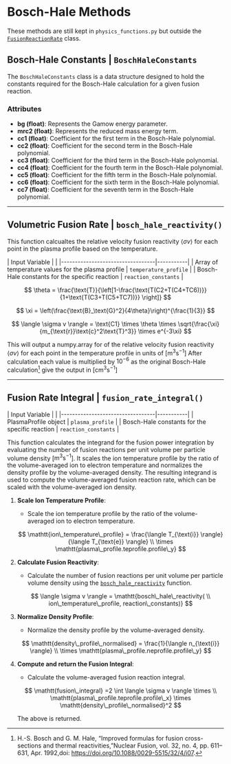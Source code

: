 # Bosch-Hale Methods

These methods are still kept in `physics_functions.py` but outside the [`FusionReactionRate`](plasma_reactions.md) class.

## Bosch-Hale Constants | `BoschHaleConstants`

The `BoschHaleConstants` class is a data structure designed to hold the constants required for the Bosch-Hale calculation for a given fusion reaction.

### Attributes

- **bg (float)**: Represents the Gamow energy parameter.
- **mrc2 (float)**: Represents the reduced mass energy term.
- **cc1 (float)**: Coefficient for the first term in the Bosch-Hale polynomial.
- **cc2 (float)**: Coefficient for the second term in the Bosch-Hale polynomial.
- **cc3 (float)**: Coefficient for the third term in the Bosch-Hale polynomial.
- **cc4 (float)**: Coefficient for the fourth term in the Bosch-Hale polynomial.
- **cc5 (float)**: Coefficient for the fifth term in the Bosch-Hale polynomial.
- **cc6 (float)**: Coefficient for the sixth term in the Bosch-Hale polynomial.
- **cc7 (float)**: Coefficient for the seventh term in the Bosch-Hale polynomial.

--------------------------

## Volumetric Fusion Rate | `bosch_hale_reactivity()`

This function calcualtes the relative velocity fusion reactivity $\langle \sigma v \rangle$ for each point in the plasma profile based on the temperature.

 |  Input Variable             |    |
    |----------------------------------|-----------|
    | Array of temperature values for the plasma profile            | `temperature_profile`  |
    | Bosch-Hale constants for the specific reaction                   | `reaction_constants`  |

$$
\theta = \frac{\text{T}}{\left[1-\frac{\text{T(C2+T(C4+TC6))}}{1+\text{T(C3+T(C5+TC7))}}  \right]}
$$

$$
\xi = \left(\frac{\text{B}_\text{G}^2}{4\theta}\right)^{\frac{1}{3}}
$$

$$
\langle \sigma v \rangle = \text{C1} \times \theta \times \sqrt{\frac{\xi}{m_{\text{r}}\text{c}^2\text{T}^3}} \times e^{-3\xi}
$$

This will output a numpy.array for of the relative velocity fusion reactivity $\langle \sigma v \rangle$ for each point in the temperature profile in units of $[\text{m}^3\text{s}^{-1}]$ After calculation each value is multiplied by $10^{-6}$ as the original Bosch-Hale calculation[^1] give the output in $[\text{cm}^3\text{s}^{-1}]$

--------------------------------

## Fusion Rate Integral | `fusion_rate_integral()`

|  Input Variable             |    |
    |----------------------------------|-----------|
    | PlasmaProfile object            | `plasma_profile`  |
    | Bosch-Hale constants for the specific reaction                   | `reaction_constants`  |

This function calculates the integrand for the fusion power integration by evaluating the number of fusion reactions per unit volume per particle volume density [$\text{m}^3\text{s}^{-1}$]. It scales the ion temperature profile by the ratio of the volume-averaged ion to electron temperature and normalizes the density profile by the volume-averaged density. The resulting integrand is used to compute the volume-averaged fusion reaction rate, which can be scaled with the volume-averaged ion density.

1. **Scale Ion Temperature Profile**: 
    - Scale the ion temperature profile by the ratio of the volume-averaged ion to electron temperature.

    $$
    \mathtt{ion\_temperature\_profile} = \frac{\langle T_{\text{i}} \rangle}{\langle T_{\text{e}} \rangle} \\
    \times \mathtt{plasma\_profile.teprofile.profile\_y}
    $$

2. **Calculate Fusion Reactivity**:
    - Calculate the number of fusion reactions per unit volume per particle volume density using the [`bosch_hale_reactivity`](#volumetric-fusion-rate--bosch_hale_reactivity) function.

    $$
    \langle \sigma v \rangle = \mathtt{bosch\_hale\_reactivity( \\
    ion\_temperature\_profile, reaction\_constants)}
    $$

3. **Normalize Density Profile**:
    - Normalize the density profile by the volume-averaged density.

    $$
    \mathtt{density\_profile\_normalised} = \frac{1}{\langle n_{\text{i}} \rangle} \\
    \times \mathtt{plasma\_profile.neprofile.profile\_y}
    $$

4. **Compute and return the Fusion Integral**:
    - Calculate the volume-averaged fusion reaction integral.

    $$
    \mathtt{fusion\_integral} =2 \int \langle \sigma v \rangle \times \\
    \mathtt{plasma\_profile.teprofile.profile\_x} \times \mathtt{density\_profile\_normalised}^2
    $$

    The above is returned.


[^1]: H.-S. Bosch and G. M. Hale, “Improved formulas for fusion       cross-sections and thermal reactivities,”Nuclear Fusion, vol. 32, no. 4, pp. 611–631, Apr. 1992,doi: https://doi.org/10.1088/0029-5515/32/4/i07.
